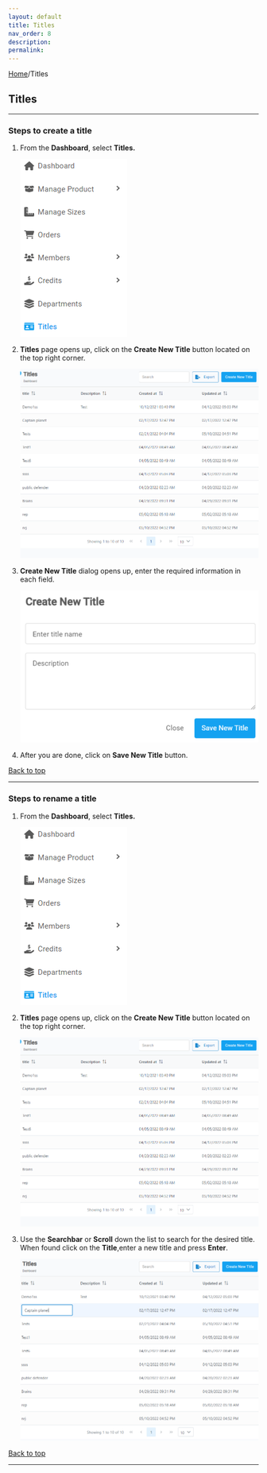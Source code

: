 ```yaml
---
layout: default
title: Titles
nav_order: 8
description:
permalink:
---
```


[Home](https://biijuwa.github.io/eckb/)/Titles

## Titles

---

### Steps to create a title

1. From the **Dashboard**, select **Titles.**

   ![title_dashboard](../../images/titles/title_dashboard.png)

2. **Titles** page opens up, click on the **Create New Title** button located on the top right corner.

   ![title_page](../../images/titles/titles_page.png)

3. **Create New Title** dialog opens up, enter the required information in each field.

   ![title_create](../../images/titles/title_create.png)

4. After you are done, click on **Save New Title** button.

<a href="#top" id="back-to-top">Back to top</a>

---

### Steps to rename a title

1. From the **Dashboard**, select **Titles.**

   ![title_dashboard](../../images/titles/title_dashboard.png)

2. **Titles** page opens up, click on the **Create New Title** button located on the top right corner.

   ![title_page](../../images/titles/titles_page.png)

3. Use the **Searchbar** or **Scroll** down the list to search for the desired title. When found click on the **Title**,enter a new title and press **Enter**.

   ![title_edit](../../images/titles/title_edit.png)

<a href="#top" id="back-to-top">Back to top</a>

---
